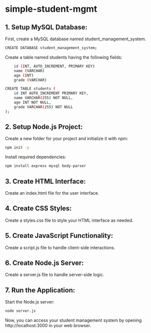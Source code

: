 # simple-student-mgmt
## 1. Setup MySQL Database:

First, create a MySQL database named student_management_system.
```bash
CREATE DATABASE student_management_system;
```

Create a table named students having the following fields:
```bash
    id (INT, AUTO_INCREMENT, PRIMARY KEY)
    name (VARCHAR)
    age (INT)
    grade (VARCHAR)

CREATE TABLE students (
    id INT AUTO_INCREMENT PRIMARY KEY,
    name VARCHAR(255) NOT NULL,
    age INT NOT NULL,
    grade VARCHAR(255) NOT NULL
);
```

## 2. Setup Node.js Project:

Create a new folder for your project and initialize it with npm:
```bash
npm init -y
```
Install required dependencies:

```bash
npm install express mysql body-parser
```

## 3. Create HTML Interface:

Create an index.html file for the user interface.

## 4. Create CSS Styles:

Create a styles.css file to style your HTML interface as needed.

## 5. Create JavaScript Functionality:

Create a script.js file to handle client-side interactions.

## 6. Create Node.js Server:

Create a server.js file to handle server-side logic.

## 7. Run the Application:

Start the Node.js server:

```bash
node server.js
```

Now, you can access your student management system by opening http://localhost:3000 in your web browser.
